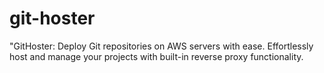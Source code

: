 # git-hoster
"GitHoster: Deploy Git repositories on AWS servers with ease. Effortlessly host and manage your projects with built-in reverse proxy functionality.

